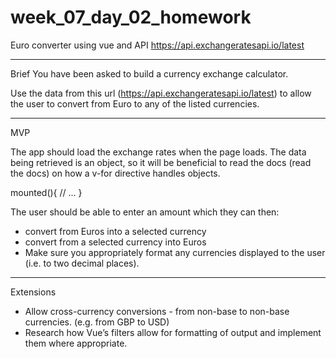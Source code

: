 # week_07_day_02_homework
Euro converter using vue and API https://api.exchangeratesapi.io/latest

--------------------------------------------------------------------------------------------------------------------------------------

Brief
You have been asked to build a currency exchange calculator.

Use the data from this url (https://api.exchangeratesapi.io/latest) to allow the user to convert from Euro to any of the listed currencies.

--------------------------------------------------------------------------------------------------------------------------------------

MVP

The app should load the exchange rates when the page loads. The data being retrieved is an object, so it will be beneficial to read the docs (read the docs) on how a v-for directive handles objects.

  mounted(){
    // ...
  }

The user should be able to enter an amount which they can then:

* convert from Euros into a selected currency
* convert from a selected currency into Euros
* Make sure you appropriately format any currencies displayed to the user (i.e. to two decimal places).

--------------------------------------------------------------------------------------------------------------------------------------

Extensions

* Allow cross-currency conversions - from non-base to non-base currencies. (e.g. from GBP to USD)
* Research how Vue’s filters allow for formatting of output and implement them where appropriate.
